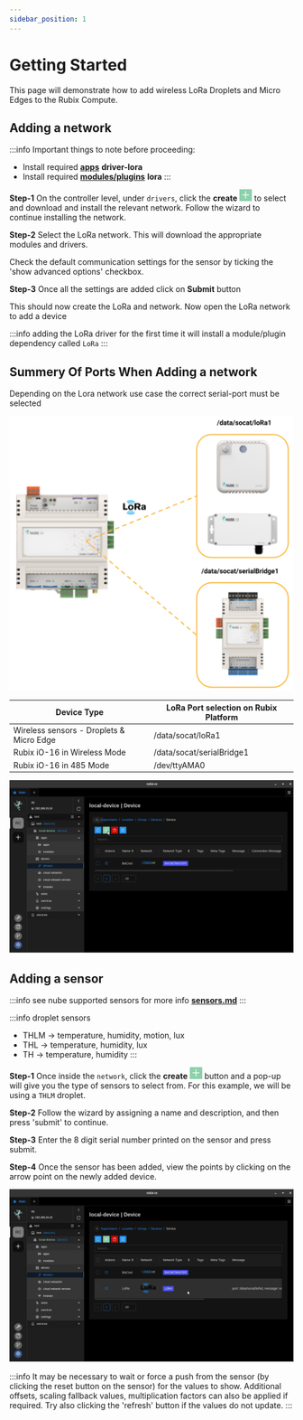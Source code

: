 ```yaml
---
sidebar_position: 1
---
```


# Getting Started

This page will demonstrate how to add wireless LoRa Droplets and Micro Edges to the Rubix Compute.

## Adding a network

:::info Important things to note before proceeding:
* Install required **[apps](../../../setup/apps.md)** **driver-lora**
* Install required **[modules/plugins](../../../setup/plugins.md)** **lora** 
:::


**Step-1** On the controller level, under `drivers`, click the **create** ![add icon](../../../img/apps/add-button.png) to
select and download and install the relevant network. Follow the wizard to continue installing the network.

**Step-2** Select the LoRa network. This will download the appropriate modules and drivers.

Check the default communication settings for the sensor by ticking the 'show advanced options' checkbox.

**Step-3** Once all the settings are added click on **Submit** button

This should now create the LoRa and network. Now open the LoRa network to add a device

:::info
adding the LoRa driver for the first time it will install a module/plugin dependency called `LoRa`
:::

## Summery Of Ports When Adding a network

Depending on the Lora network use case the correct serial-port must be selected

![max800px](img/ports.png)

| **Device Type**                          | **LoRa Port selection on Rubix Platform** |
|------------------------------------------|-------------------------------------------|
| Wireless sensors - Droplets & Micro Edge | /data/socat/loRa1                         |
| Rubix iO-16 in Wireless Mode             | /data/socat/serialBridge1                 |
| Rubix iO-16 in 485 Mode                  | /dev/ttyAMA0                              |



![max800px](img/adding-lora-network.gif)

## Adding a sensor

:::info
see nube supported sensors for more info **[sensors.md](../../../../hardware/downloads/sensors.md)**
:::

:::info droplet sensors
- THLM -> temperature, humidity, motion, lux
- THL -> temperature, humidity, lux
- TH -> temperature, humidity
:::

**Step-1** Once inside the `network`, click the **create** ![add icon](../../../img/apps/add-button.png) button and a pop-up
will give you the type of sensors to select from. For this example, we will be using a `THLM` droplet.

**Step-2** Follow the wizard by assigning a name and description, and then press 'submit' to continue.

**Step-3** Enter the 8 digit serial number printed on the sensor and press submit.

**Step-4** Once the sensor has been added, view the points by clicking on the arrow point on the newly added device.

![max800px](img/adding-lora-droplet.gif)


:::info
It may be necessary to wait or force a push from the sensor (by clicking the reset button on the sensor) for the values
to show. Additional offsets, scaling fallback values, multiplication factors can also be applied if required. Try also
clicking the 'refresh' button if the values do not update.
:::


